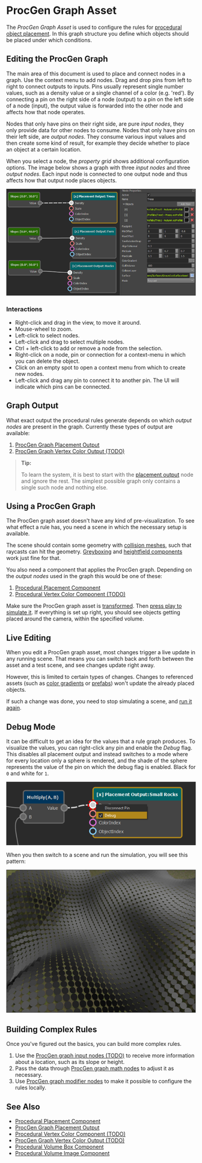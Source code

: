 # ProcGen Graph Asset

The *ProcGen Graph Asset* is used to configure the rules for [procedural object placement](procedural-object-placement.md). In this graph structure you define which objects should be placed under which conditions.

## Editing the ProcGen Graph

The main area of this document is used to place and connect nodes in a graph. Use the context menu to add nodes. Drag and drop pins from left to right to connect outputs to inputs. Pins usually represent single number values, such as a density value or a single channel of a color (e.g. 'red'). By connecting a pin on the right side of a node (output) to a pin on the left side of a node (input), the output value is forwarded into the other node and affects how that node operates.

Nodes that only have pins on their right side, are pure *input nodes*, they only provide data for other nodes to consume. Nodes that only have pins on their left side, are *output nodes*. They consume various input values and then create some kind of result, for example they decide whether to place an object at a certain location.

When you select a node, the *property grid* shows additional configuration options. The image below shows a graph with three *input nodes* and three *output nodes*. Each input node is connected to one output node and thus affects how that output node places objects.

![ProcGen Graph Asset](media/procgen-graph-asset.png)

### Interactions

* Right-click and drag in the view, to move it around.
* Mouse-wheel to zoom.
* Left-click to select nodes.
* Left-click and drag to select multiple nodes.
* Ctrl + left-click to add or remove a node from the selection.
* Right-click on a node, pin or connection for a context-menu in which you can delete the object.
* Click on an empty spot to open a context menu from which to create new nodes.
* Left-click and drag any pin to connect it to another pin. The UI will indicate which pins can be connected.

## Graph Output

What exact output the procedural rules generate depends on which *output nodes* are present in the graph. Currently these types of output are available:

1. [ProcGen Graph Placement Output](procgen-graph-output-placement.md)
1. [ProcGen Graph Vertex Color Output (TODO)](procgen-graph-output-vertexcolor.md)

> **Tip:**
>
> To learn the system, it is best to start with the [placement output](procgen-graph-output-placement.md) node and ignore the rest. The simplest possible graph only contains a single such node and nothing else.

## Using a ProcGen Graph

The ProcGen graph asset doesn't have any kind of pre-visualization. To see what effect a rule has, you need a scene in which the necessary setup is available.

The scene should contain some geometry with [collision meshes](../../physics/collision-shapes/collision-meshes.md), such that raycasts can hit the geometry. [Greyboxing](../../scenes/greyboxing.md) and [heightfield components](../heightfield-component.md) work just fine for that.

You also need a component that applies the ProcGen graph. Depending on the *output nodes* used in the graph this would be one of these:

1. [Procedural Placement Component](procgen-placement-component.md)
1. [Procedural Vertex Color Component (TODO)](procgen-vertex-color-component.md)

Make sure the ProcGen graph asset is [transformed](../../assets/assets-overview.md). Then [press play to simulate it](../../editor/run-scene.md). If everything is set up right, you should see objects getting placed around the camera, within the specified volume.

## Live Editing

When you edit a ProcGen graph asset, most changes trigger a live update in any running scene. That means you can switch back and forth between the asset and a test scene, and see changes update right away.

However, this is limited to certain types of changes. Changes to referenced assets (such as [color gradients](../../animation/common/color-gradients.md) or [prefabs](../../prefabs/prefabs-overview.md)) won't update the already placed objects.

If such a change was done, you need to stop simulating a scene, and [run it again](../../editor/run-scene.md).

## Debug Mode

It can be difficult to get an idea for the values that a rule graph produces. To visualize the values, you can right-click any pin and enable the *Debug* flag. This disables all placement output and instead switches to a mode where for every location only a sphere is rendered, and the shade of the sphere represents the value of the pin on which the debug flag is enabled. Black for `0` and white for `1`.

![Debug pin](media/procgen-debug-pin.png)

When you then switch to a scene and run the simulation, you will see this pattern:

![Debug mode](media/procgen-debug.jpg)

## Building Complex Rules

Once you've figured out the basics, you can build more complex rules.

1. Use the [ProcGen graph input nodes (TODO)](procgen-graph-inputs.md) to receive more information about a location, such as its slope or height.
1. Pass the data through [ProcGen graph math nodes](procgen-graph-math.md) to adjust it as necessary.
1. Use [ProcGen graph modifier nodes](procgen-graph-modifiers.md) to make it possible to configure the rules locally.

## See Also

* [Procedural Placement Component](procgen-placement-component.md)
* [ProcGen Graph Placement Output](procgen-graph-output-placement.md)
* [Procedural Vertex Color Component (TODO)](procgen-vertex-color-component.md)
* [ProcGen Graph Vertex Color Output (TODO)](procgen-graph-output-vertexcolor.md)
* [Procedural Volume Box Component](procgen-volume-box-component.md)
* [Procedural Volume Image Component](procgen-volume-image-component.md)
